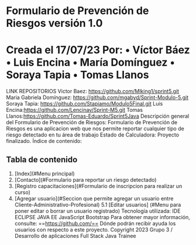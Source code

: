 Formulario de Prevención de Riesgos versión 1.0
=================================
Creada el 17/07/23
Por:
• Víctor Báez 
• Luis Encina
• María Domínguez
• Soraya Tapia
• Tomas Llanos
=================================
LINK REPOSITORIOS
Victor Baez: https://github.com/Mlking1/sprint5.git
Maria Gabriela Domínguez: https://github.com/mgabyd/Sprint-Modulo-5.git
Soraya Tapia: https://github.com/Stapiamo/Modulo5Final.git
Luis Encina:https://github.com/Lencinav/Sprint-M5.git
Tomas Llanos:https://github.com/Tomas-Eduardo/Sprint5Java
Descripción general del Formulario de Prevención de Riesgos:
Formulario de Prevención de Riesgos es una aplicacion web que nos permite reportar cualquier tipo de riesgo detectado en tu área de trabajo 
Estado de Calculadora:
Proyecto finalizado.
Índice de contenido:
## Tabla de contenido 
1. [Index](#Menu principal)
2. [Contacto](#Formulario para reportar un riesgo detectado)
3. [Registro capacitaciones](#Formulario de inscripcion para realizar un curso)
4. [Agregar usuario](#Seccion que permite agregar un usuario entre Cliente-Administrativo-Profesional)
5.1 [Editar usuarios] (#Menu para poner editar o borrar un usuario registrado)
Tecnología utilizada:
IDE ECLIPSE
JAVA EE
JavaScript
Bootstrap
Para obtener mayor información, consulte:
==https://github.com/==
Dónde podrán recibir ayuda los usuarios con respecto a este proyecto.
Copyright 2023 Grupo 3 / Desarrollo de aplicaciones Full Stack Java Trainee
